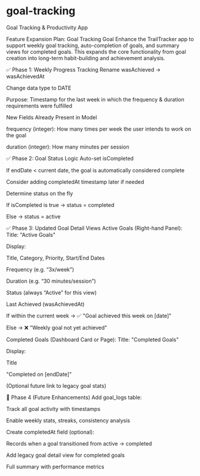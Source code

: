 # goal-tracking
Goal Tracking &amp; Productivity App


Feature Expansion Plan: Goal Tracking
Goal
Enhance the TrailTracker app to support weekly goal tracking, auto-completion of goals, and summary views for completed goals. This expands the core functionality from goal creation into long-term habit-building and achievement analysis.

✅ Phase 1: Weekly Progress Tracking
Rename wasAchieved → wasAchievedAt

Change data type to DATE

Purpose: Timestamp for the last week in which the frequency & duration requirements were fulfilled

New Fields Already Present in Model

frequency (integer): How many times per week the user intends to work on the goal

duration (integer): How many minutes per session

✅ Phase 2: Goal Status Logic
Auto-set isCompleted

If endDate < current date, the goal is automatically considered complete

Consider adding completedAt timestamp later if needed

Determine status on the fly

If isCompleted is true → status = completed

Else → status = active

✅ Phase 3: Updated Goal Detail Views
Active Goals (Right-hand Panel):
Title: "Active Goals"

Display:

Title, Category, Priority, Start/End Dates

Frequency (e.g. “3x/week”)

Duration (e.g. “30 minutes/session”)

Status (always “Active” for this view)

Last Achieved (wasAchievedAt)

If within the current week → ✅ "Goal achieved this week on [date]"

Else → ❌ "Weekly goal not yet achieved"

Completed Goals (Dashboard Card or Page):
Title: "Completed Goals"

Display:

Title

"Completed on [endDate]"

(Optional future link to legacy goal stats)

🔮 Phase 4 (Future Enhancements)
Add goal_logs table:

Track all goal activity with timestamps

Enable weekly stats, streaks, consistency analysis

Create completedAt field (optional):

Records when a goal transitioned from active → completed

Add legacy goal detail view for completed goals

Full summary with performance metrics